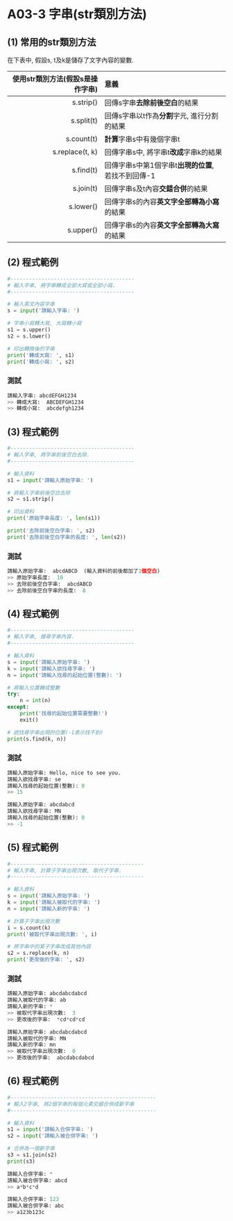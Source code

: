 # A03-3 字串(str類別方法)


## (1) 常用的str類別方法

在下表中, 假設s, t及k是儲存了文字內容的變數.

| 使用str類別方法(假設s是操作字串) | 意義 |
|---------:|:------|
| s.strip() | 回傳s字串**去除前後空白**的結果 |
| s.split(t) | 回傳s字串以t作為**分割**字元, 進行分割的結果 |
| s.count(t) | **計算**字串s中有幾個字串t |
| s.replace(t, k) | 回傳字串s中, 將字串t**改成**字串k的結果 |
| s.find(t) | 回傳字串s中第1個字串t**出現的位置**, 若找不到回傳-1 |
| s.join(t) | 回傳字串s及t內容**交錯合併**的結果 |
| s.lower() | 回傳字串s的內容**英文字全部轉為小寫**的結果 |
| s.upper() | 回傳字串s的內容**英文字全部轉為大寫**的結果 |


## (2) 程式範例
``` python
#----------------------------------------
# 輸入字串, 將字串轉成全部大寫或全部小寫.
#----------------------------------------

# 輸入英文內容字串
s = input('請輸入字串: ')

# 字串小寫轉大寫, 大寫轉小寫
s1 = s.upper()
s2 = s.lower()

# 印出轉換後的字串
print('轉成大寫: ', s1)
print('轉成小寫: ', s2)
```

### 測試
``` python
請輸入字串: abcdEFGH1234
>> 轉成大寫:  ABCDEFGH1234
>> 轉成小寫:  abcdefgh1234
```

## (3) 程式範例
``` python
#----------------------------------------
# 輸入字串, 將字串前後空白去除.
#----------------------------------------

# 輸入資料
s1 = input('請輸入原始字串: ')

# 將輸入字串前後空白去除
s2 = s1.strip()

# 印出資料
print('原始字串長度: ', len(s1))

print('去除前後空白字串: ', s2)
print('去除前後空白字串的長度: ', len(s2))
```

### 測試
``` python
請輸入原始字串:  abcdABCD  (輸入資料的前後都加了1個空白)
>> 原始字串長度:  10
>> 去除前後空白字串:  abcdABCD
>> 去除前後空白字串的長度:  8
```


## (4) 程式範例
``` python
#----------------------------------------
# 輸入字串, 搜尋字串內容.
#----------------------------------------

# 輸入資料
s = input('請輸入原始字串: ')
k = input('請輸入欲找尋字串: ')
n = input('請輸入找尋的起始位置(整數): ')

# 將輸入位置轉成整數
try:
    n = int(n)
except:
    print('找尋的起始位置需要整數!')
    exit()

# 欲找尋字串出現的位置(-1表示找不到)
print(s.find(k, n))
```

### 測試
``` python
請輸入原始字串: Hello, nice to see you.
請輸入欲找尋字串: se
請輸入找尋的起始位置(整數): 0
>> 15

請輸入原始字串: abcdabcd
請輸入欲找尋字串: MN
請輸入找尋的起始位置(整數): 0
>> -1
```


## (5) 程式範例
``` python
#-------------------------------------------
# 輸入字串, 計算子字串出現次數, 取代子字串.
#-------------------------------------------

# 輸入資料
s = input('請輸入原始字串: ')
k = input('請輸入被取代的字串: ')
n = input('請輸入新的字串: ')

# 計算子字串出現次數
i = s.count(k)
print('被取代字串出現次數: ', i)

# 將字串中的某子字串改成其他內容
s2 = s.replace(k, n)
print('更改後的字串: ', s2)
```

### 測試
``` python
請輸入原始字串: abcdabcdabcd
請輸入被取代的字串: ab
請輸入新的字串: *
>> 被取代字串出現次數:  3
>> 更改後的字串:  *cd*cd*cd

請輸入原始字串: abcdabcdabcd
請輸入被取代的字串: MN
請輸入新的字串: mn
>> 被取代字串出現次數:  0
>> 更改後的字串:  abcdabcdabcd
```


## (6) 程式範例
``` python
#-----------------------------------------------
# 輸入2字串, 將2個字串的每個元素交錯合併成新字串
#-----------------------------------------------

# 輸入資料
s1 = input('請輸入合併字串: ')
s2 = input('請輸入被合併字串: ')

# 合併為一個新字串
s3 = s1.join(s2)
print(s3)
```

``` python
請輸入合併字串: *
請輸入被合併字串: abcd
>> a*b*c*d

請輸入合併字串: 123
請輸入被合併字串: abc
>> a123b123c
```
